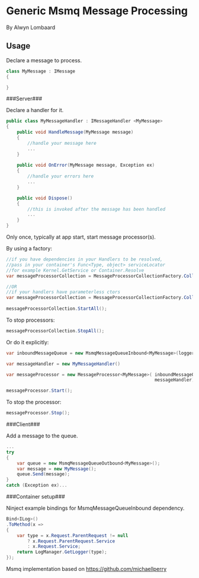 Generic Msmq Message Processing
============================
By Alwyn Lombaard

Usage
-----

Declare a message to process.

```C#
class MyMessage : IMessage
{

}
``` 

###Server###

Declare a handler for it.

```C#
public class MyMessageHandler : IMessageHandler <MyMessage>
{
	public void HandleMessage(MyMessage message)
	{
		//handle your message here
		...
	}
	
	public void OnError(MyMessage message, Exception ex)
	{
		//handle your errors here
		...
	}

	public void Dispose()
	{
		//this is invoked after the message has been handled
		...
	}
}
``` 
Only once, typically at app start, start message processor(s).

By using a factory:

```C#
//if you have dependencies in your Handlers to be resolved,
//pass in your container's Func<Type, object> serviceLocator 
//for example Kernel.GetService or Container.Resolve
var messageProcessorCollection = MessageProcessorCollectionFactory.Collection(Kernel.GetService);

//OR
//if your handlers have parameterless ctors
var messageProcessorCollection = MessageProcessorCollectionFactory.Collection(logger);
								
messageProcessorCollection.StartAll();							

```

To stop processors:
```C#
messageProcessorCollection.StopAll();
```

Or do it explicitly:

```C#
var inboundMessageQueue = new MsmqMessageQueueInbound<MyMessage>(logger);

var messageHandler = new MyMessageHandler()

var messageProcessor = new MessageProcessor<MyMessage>( inboundMessageQueue, 
														messageHandler);

messageProcessor.Start();
``` 

To stop the processor:

```C#
messageProcessor.Stop();
```


###Client###

Add a message to the queue.

```C#
...
try
{
	var queue = new MsmqMessageQueueOutbound<MyMessage>();
	var message = new MyMessage();
	queue.Send(message);
}
catch (Exception ex)...
``` 

###Container setup###

Ninject example bindings for MsmqMessageQueueInbound dependency.

```C#
Bind<ILog>()
.ToMethod(x =>
{
	var type = x.Request.ParentRequest != null 
		? x.Request.ParentRequest.Service 
		: x.Request.Service;
	return LogManager.GetLogger(type);
});
```

Msmq implementation based on https://github.com/michaellperry